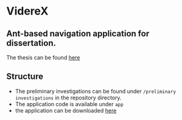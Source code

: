 # VidereX
## Ant-based navigation application for dissertation.
The thesis can be found [here](https://drive.google.com/drive/u/1/folders/1nxNBGLAvv5W05PwivsQPGpAil_PJoCCu)

## Structure 
- The preliminary investigations can be found under `/preliminary investigations` in the repository directory. 
- The application code is available under `app`
- the application can be downloaded [here](https://drive.google.com/drive/folders/1nxNBGLAvv5W05PwivsQPGpAil_PJoCCu?usp=sharing)
